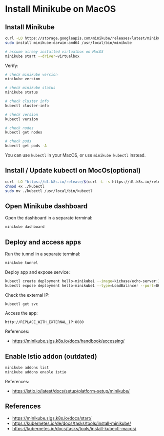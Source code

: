 # Install Minikube on MacOS

## Install Minikube
```bash
curl -LO https://storage.googleapis.com/minikube/releases/latest/minikube-darwin-amd64
sudo install minikube-darwin-amd64 /usr/local/bin/minikube

# assume alreay installed virtualbox on MacOS
minikube start --driver=virtualbox
```

Verify:

```bash
# check minikube version
minikube version

# check minikube status
minikube status

# check cluster info
kubectl cluster-info

# check version
kubectl version

# check nodes
kubectl get nodes

# check pods
kubectl get pods -A
```

You can use `kubectl` in your MacOS, or use `minikube kubectl` instead.


## Install / Update kubectl on MocOs(optional)

```bash
curl -LO "https://dl.k8s.io/release/$(curl -L -s https://dl.k8s.io/release/stable.txt)/bin/darwin/amd64/kubectl"
chmod +x ./kubectl
sudo mv ./kubectl /usr/local/bin/kubectl
```

## Open Minikube dashboard

Open the dashboard in a separate terminal:

```bash
minikube dashboard
```


## Deploy and access apps

Run the tunnel in a separate terminal:
```bash
minikube tunnel
```

Deploy app and expose service:
```bash
kubectl create deployment hello-minikube1 --image=kicbase/echo-server:1.0
kubectl expose deployment hello-minikube1 --type=LoadBalancer --port=8080
```

Check the external IP:
```bash
kubectl get svc
```

Access the app:
```bash
http://REPLACE_WITH_EXTERNAL_IP:8080
```

References:
- https://minikube.sigs.k8s.io/docs/handbook/accessing/

## Enable Istio addon (outdated)

```bash
minikube addons list
minikube addons enable istio
```

References:
- https://istio.io/latest/docs/setup/platform-setup/minikube/

## References

- https://minikube.sigs.k8s.io/docs/start/
- https://kubernetes.io/de/docs/tasks/tools/install-minikube/
- https://kubernetes.io/docs/tasks/tools/install-kubectl-macos/